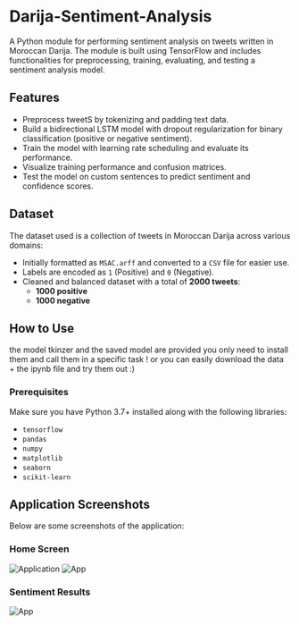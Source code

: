 # Darija-Sentiment-Analysis

A Python module for performing sentiment analysis on tweets written in Moroccan Darija. The module is built using TensorFlow and includes functionalities for preprocessing, training, evaluating, and testing a sentiment analysis model.

## Features
- Preprocess tweetS by tokenizing and padding text data.
- Build a bidirectional LSTM model with dropout regularization for binary classification (positive or negative sentiment).
- Train the model with learning rate scheduling and evaluate its performance.
- Visualize training performance and confusion matrices.
- Test the model on custom sentences to predict sentiment and confidence scores.

## Dataset


The dataset used is a collection of tweets in Moroccan Darija across various domains:
- Initially formatted as `MSAC.arff` and converted to a `CSV` file for easier use.
- Labels are encoded as `1` (Positive) and `0` (Negative).
- Cleaned and balanced dataset with a total of **2000 tweets**:
  - **1000 positive**
  - **1000 negative**

## How to Use
the model tkinzer and the saved model are provided you only need to install them and call them in a specific task !
or you can easily download the data + the ipynb file and try them out :)
### Prerequisites

Make sure you have Python 3.7+ installed along with the following libraries:

- `tensorflow`
- `pandas`
- `numpy`
- `matplotlib`
- `seaborn`
- `scikit-learn`
## Application Screenshots

Below are some screenshots of the application:

### Home Screen
![Application](https://github.com/user-attachments/assets/6c0ff268-a158-4a5e-b0eb-bb0c1ccf8900)
![App](https://github.com/user-attachments/assets/620792e2-e59e-42d0-b96d-4cf2990f7c23)

### Sentiment Results
![App](https://github.com/user-attachments/assets/4a6edc97-0741-436a-b606-fcd148498f46)
